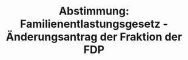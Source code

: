 ---
abstimmung:
  abstimmung: 2
  bundestagssitzung: 170
  legislaturperiode: 19
categories:
- Todo
data:
- title: Abstimmungsergebnis 20200702_2-data.pdf
  url: /res/2021-btw/abstimmungsergebnisse/20200702_2-data.pdf
- title: Abstimmungsergebnis 20200702_2_xls-data.xlsx
  url: /res/2021-btw/abstimmungsergebnisse/20200702_2_xls-data.xlsx
- title: Abstimmungsergebnis 20200702_2_xls-data.csv
  url: /res/2021-btw/abstimmungsergebnisse/csv/20200702_2_xls-data.csv
ergebnis:
  afd:
    enthaltung: 0
    gesamt: 89
    ja: 87
    nein: 0
    nichtabgegeben: 2
    ungueltig: 0
  bü90/gr:
    enthaltung: 0
    gesamt: 67
    ja: 0
    nein: 63
    nichtabgegeben: 4
    ungueltig: 0
  cdu/csu:
    enthaltung: 0
    gesamt: 246
    ja: 0
    nein: 237
    nichtabgegeben: 9
    ungueltig: 0
  die linke.:
    enthaltung: 0
    gesamt: 69
    ja: 0
    nein: 58
    nichtabgegeben: 11
    ungueltig: 0
  fdp:
    enthaltung: 0
    gesamt: 80
    ja: 0
    nein: 79
    nichtabgegeben: 1
    ungueltig: 0
  file: 20200702_2_xls-data.xlsx
  fraktionslos:
    enthaltung: 3
    gesamt: 6
    ja: 0
    nein: 1
    nichtabgegeben: 2
    ungueltig: 0
  spd:
    enthaltung: 0
    gesamt: 152
    ja: 0
    nein: 142
    nichtabgegeben: 10
    ungueltig: 0
layout: abstimmung
links:
- title: Link zu bundestag.de
  url: https://www.bundestag.de/parlament/plenum/abstimmung/abstimmung?id=552
preview: 'Deutscher Bundestag


  170. Sitzung des Deutschen Bundestages

  am Donnerstag, 2. Juli 2020


  Endgültiges Ergebnis der Namentlichen Abstimmung Nr. 2


  Entschließungsantrag der Abgeordneten Peter Boerhringer, Marcus Bühl, Martin Hohmann,

  weiterer Abgeordneter und der Fraktiond der AfD

  zu der dritten Beratung des Gesetzentwurfs der Bundesregierung

  - Drs. 19/2000, 19/20600

  Entwurf eines Gesetzes über die Feststellung eines Zweiten Nachtrags zum

  Bundeshaushaltsplan für das Haushaltsjahr 2020

  (Zweites Nachtragshaushaltsgesetz 2020)

  und

  zu der dritten Berataung des Gesetzentwurfs der Fraktionen der CDU/CSU und SPD

  - Drs. 19/20057, 19/20717

  Entwurf eines Gesetzes über begleitende Maßnahmen zur Umsetzung des Konjunktur-
  und

  Krisenbewältigungspakets

  und

  zu der Beratung der Beschlussempfehlung und des Haushaltsausschusses (8. Ausschuss)
  zu

  dem Antrag der Fraktionen der CDU/CSU und SPD

  - Drs. 19/20128, 19/20716

  Beschluss des Bundestages gemäß Artikel 115 Absatz 2 Satz 6 und 7 des Grundgesetzes

  - Drs. 19/20739'
tags:
- Todo
title: 'Abstimmung: Familienentlastungsgesetz - Änderungsantrag der Fraktion der FDP'
---